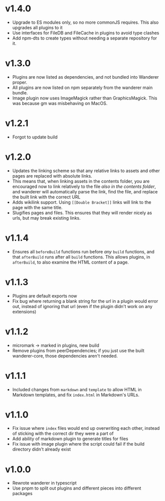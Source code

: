 # v1.4.0

- Upgrade to ES modules only, so no more commonJS requires. This also upgrades all plugins to it
- Use interfaces for FileDB and FileCache in plugins to avoid type clashes
- Add npm-dts to create types without needing a separate repository for it.

# v1.3.0

- Plugins are now listed as dependencies, and not bundled into Wanderer proper.
- All plugins are now listed on npm separately from the wanderer main bundle.
- Image plugin now uses ImageMagick rather than GraphicsMagick. This was because gm was misbehaving on MacOS.

# v1.2.1

- Forgot to update build

# v1.2.0

- Updates the linking scheme so that any relative links to assets and other pages are replaced with absolute links.
- This means that, when linking assets in the contents folder, you are encouraged now to link relatively to the file _also in the contents folder_, and wanderer will automatically parse the link, find the file, and replace the built link with the correct URL
- Adds wikilink support. Using `[[Double Bracket]]` links will link to the page with the same title.
- Slugifies pages and files. This ensures that they will render nicely as urls, but may break existing links.

# v1.1.4

- Ensures all `beforeBuild` functions run before _any_ `build` functions, and that `afterBuild` runs after all `build` functions. This allows plugins, in `afterBuild`, to also examine the HTML content of a page.

# v1.1.3

- Plugins are default exports now
- Fix bug where returning a blank string for the url in a plugin would error out, instead of ignoring that url (even if the plugin didn't work on any extensions)

# v1.1.2

- micromark -> marked in plugins, new build
- Remove plugins from peerDependencies; if you just use the built wanderer-core, those dependencies aren't needed.

# v1.1.1

- Included changes from `markdown` and `template` to allow HTML in Markdown templates, and fix `index.html` in Markdown's URLs.

# v1.1.0

- Fix issue where `index` files would end up overwriting each other, instead of sticking with the correct dir they were a part of
- Add ability of markdown plugin to generate titles for files
- Fix issue with image plugin where the script could fail if the build directory didn't already exist

# v1.0.0

- Rewrote wanderer in typescript
- Use pnpm to split out plugins and different pieces into different packages
